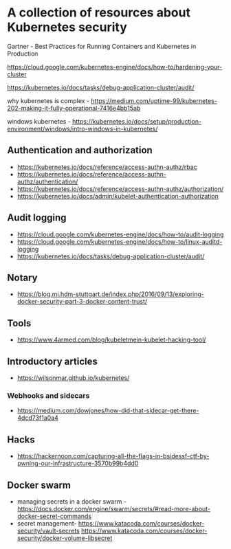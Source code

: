 # A collection of resources about Kubernetes security

Gartner - Best Practices for Running Containers and Kubernetes in Production

https://cloud.google.com/kubernetes-engine/docs/how-to/hardening-your-cluster

https://kubernetes.io/docs/tasks/debug-application-cluster/audit/

why kubernetes is complex - https://medium.com/uptime-99/kubernetes-202-making-it-fully-operational-7416e4bb15ab

windows kubernetes - https://kubernetes.io/docs/setup/production-environment/windows/intro-windows-in-kubernetes/

## Authentication and authorization

* https://kubernetes.io/docs/reference/access-authn-authz/rbac
* https://kubernetes.io/docs/reference/access-authn-authz/authentication/
* https://kubernetes.io/docs/reference/access-authn-authz/authorization/
* https://kubernetes.io/docs/admin/kubelet-authentication-authorization

## Audit logging

* https://cloud.google.com/kubernetes-engine/docs/how-to/audit-logging
* https://cloud.google.com/kubernetes-engine/docs/how-to/linux-auditd-logging
* https://kubernetes.io/docs/tasks/debug-application-cluster/audit/

## Notary

* https://blog.mi.hdm-stuttgart.de/index.php/2016/09/13/exploring-docker-security-part-3-docker-content-trust/

## Tools

* https://www.4armed.com/blog/kubeletmein-kubelet-hacking-tool/

## Introductory articles

* https://wilsonmar.github.io/kubernetes/

### Webhooks and sidecars

* https://medium.com/dowjones/how-did-that-sidecar-get-there-4dcd73f1a0a4

## Hacks

* https://hackernoon.com/capturing-all-the-flags-in-bsidessf-ctf-by-pwning-our-infrastructure-3570b99b4dd0

## Docker swarm

* managing secrets in a docker swarm - https://docs.docker.com/engine/swarm/secrets/#read-more-about-docker-secret-commands
* secret management-  https://www.katacoda.com/courses/docker-security/vault-secrets https://www.katacoda.com/courses/docker-security/docker-volume-libsecret
